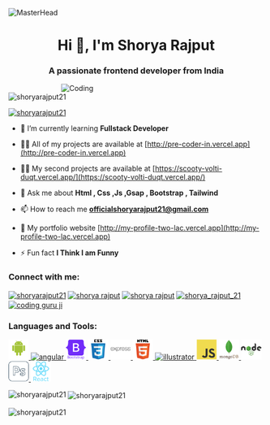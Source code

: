![MasterHead](https://encrypted-tbn0.gstatic.com/images?q=tbn:ANd9GcQpPdkZhNs6M0MWqfYpeclIu-LV5HEY9yKqGg&usqp=CAU)

<h1 align="center">Hi 👋, I'm Shorya Rajput</h1>
<h3 align="center">A passionate frontend developer from India</h3>

<img align="right" alt="Coding" width="400" src="https://img.freepik.com/premium-photo/portrait-successful-programmer-game-developer-coder-guy-uses-computer-laptop-work-game-design-hacker-boy-generative-ai-cyber-gamer_117038-7605.jpg" alt="">

<p align="left"> <img src="https://komarev.com/ghpvc/?username=shoryarajput21&label=Profile%20views&color=0e75b6&style=flat" alt="shoryarajput21" /> </p>

<p align="left"> <a href="https://twitter.com/shoryarajput21" target="blank"><img src="https://img.shields.io/twitter/follow/shoryarajput21?logo=twitter&style=for-the-badge" alt="shoryarajput21" /></a> </p>

- 🌱 I’m currently learning **Fullstack Developer**

- 👨‍💻 All of my projects are available at [http://pre-coder-in.vercel.app](http://pre-coder-in.vercel.app)

- 👨‍💻 My second projects are available at [https://scooty-volti-duqt.vercel.app/](https://scooty-volti-duqt.vercel.app/)

- 💬 Ask me about **Html , Css ,Js ,Gsap , Bootstrap , Tailwind**

- 📫 How to reach me **officialshoryarajput21@gmail.com**

- 📄 My portfolio website [http://my-profile-two-lac.vercel.app](http://my-profile-two-lac.vercel.app)

- ⚡ Fun fact **I Think I am Funny**

<h3 align="left">Connect with me:</h3>
<p align="left">
<a href="https://twitter.com/shoryarajput21" target="blank"><img align="center" src="https://raw.githubusercontent.com/rahuldkjain/github-profile-readme-generator/master/src/images/icons/Social/twitter.svg" alt="shoryarajput21" height="30" width="40" /></a>
<a href="https://linkedin.com/in/https://www.linkedin.com/in/shorya-rajput" target="blank"><img align="center" src="https://raw.githubusercontent.com/rahuldkjain/github-profile-readme-generator/master/src/images/icons/Social/linked-in-alt.svg" alt="shorya rajput" height="30" width="40" /></a>
<a href="https://fb.com/shorya rajput" target="blank"><img align="center" src="https://raw.githubusercontent.com/rahuldkjain/github-profile-readme-generator/master/src/images/icons/Social/facebook.svg" alt="shorya rajput" height="30" width="40" /></a>
<a href="https://instagram.com/rajput_shaurya_21" target="blank"><img align="center" src="https://raw.githubusercontent.com/rahuldkjain/github-profile-readme-generator/master/src/images/icons/Social/instagram.svg" alt="shorya_rajput_21" height="30" width="40" /></a>
<a href="https://www.youtube.com/c/@Coding_guru_ji" target="blank"><img align="center" src="https://raw.githubusercontent.com/rahuldkjain/github-profile-readme-generator/master/src/images/icons/Social/youtube.svg" alt="coding guru ji" height="30" width="40" /></a>
</p>

<h3 align="left">Languages and Tools:</h3>
<p align="left"> <a href="https://developer.android.com" target="_blank" rel="noreferrer"> <img src="https://raw.githubusercontent.com/devicons/devicon/master/icons/android/android-original-wordmark.svg" alt="android" width="40" height="40"/> </a> <a href="https://angular.io" target="_blank" rel="noreferrer"> <img src="https://angular.io/assets/images/logos/angular/angular.svg" alt="angular" width="40" height="40"/> </a> <a href="https://getbootstrap.com" target="_blank" rel="noreferrer"> <img src="https://raw.githubusercontent.com/devicons/devicon/master/icons/bootstrap/bootstrap-plain-wordmark.svg" alt="bootstrap" width="40" height="40"/> </a> <a href="https://www.w3schools.com/css/" target="_blank" rel="noreferrer"> <img src="https://raw.githubusercontent.com/devicons/devicon/master/icons/css3/css3-original-wordmark.svg" alt="css3" width="40" height="40"/> </a> <a href="https://expressjs.com" target="_blank" rel="noreferrer"> <img src="https://raw.githubusercontent.com/devicons/devicon/master/icons/express/express-original-wordmark.svg" alt="express" width="40" height="40"/> </a> <a href="https://www.w3.org/html/" target="_blank" rel="noreferrer"> <img src="https://raw.githubusercontent.com/devicons/devicon/master/icons/html5/html5-original-wordmark.svg" alt="html5" width="40" height="40"/> </a> <a href="https://www.adobe.com/in/products/illustrator.html" target="_blank" rel="noreferrer"> <img src="https://www.vectorlogo.zone/logos/adobe_illustrator/adobe_illustrator-icon.svg" alt="illustrator" width="40" height="40"/> </a> <a href="https://developer.mozilla.org/en-US/docs/Web/JavaScript" target="_blank" rel="noreferrer"> <img src="https://raw.githubusercontent.com/devicons/devicon/master/icons/javascript/javascript-original.svg" alt="javascript" width="40" height="40"/> </a> <a href="https://www.mongodb.com/" target="_blank" rel="noreferrer"> <img src="https://raw.githubusercontent.com/devicons/devicon/master/icons/mongodb/mongodb-original-wordmark.svg" alt="mongodb" width="40" height="40"/> </a> <a href="https://nodejs.org" target="_blank" rel="noreferrer"> <img src="https://raw.githubusercontent.com/devicons/devicon/master/icons/nodejs/nodejs-original-wordmark.svg" alt="nodejs" width="40" height="40"/> </a> <a href="https://www.photoshop.com/en" target="_blank" rel="noreferrer"> <img src="https://raw.githubusercontent.com/devicons/devicon/master/icons/photoshop/photoshop-line.svg" alt="photoshop" width="40" height="40"/> </a> <a href="https://reactjs.org/" target="_blank" rel="noreferrer"> <img src="https://raw.githubusercontent.com/devicons/devicon/master/icons/react/react-original-wordmark.svg" alt="react" width="40" height="40"/> </a> </p>

<p><img align="left" src="https://github-readme-stats.vercel.app/api/top-langs?username=shoryarajput21&show_icons=true&locale=en&layout=compact" alt="shoryarajput21" /></p>

<p>&nbsp;<img align="center" src="https://github-readme-stats.vercel.app/api?username=shoryarajput21&show_icons=true&locale=en" alt="shoryarajput21" /></p>

<p><img align="center" src="https://github-readme-streak-stats.herokuapp.com/?user=shoryarajput21&" alt="shoryarajput21" /></p>

